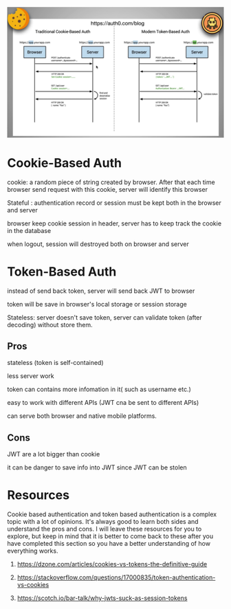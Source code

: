 <img src="Cookies vs Tokens.assets/Screen Shot 2021-09-13 at 6.43.35 PM.png" alt="Screen Shot 2021-09-13 at 6.43.35 PM" style="zoom:50%;" />

# Cookie-Based Auth

cookie: a random piece of string created by browser. After that each time browser send request with this cookie, server will identify this browser

Stateful : authentication record or session must be kept both in the browser and server

browser keep cookie session in header, server has to keep track the cookie in the database

when logout, session will destroyed both on browser and server

# Token-Based Auth

instead of send back token, server will send back JWT to browser

token will be save in browser's local storage or session storage

Stateless: server doesn't save token, server can validate token (after decoding) without store them. 

## Pros

stateless (token is self-contained)

 less server work

token can contains more infomation in it( such as username etc.)

easy to work with different APIs (JWT cna be sent to different APIs)

can serve both browser and native mobile platforms.

## Cons

JWT are a lot bigger than cookie

it can be danger to save info into JWT since JWT can be stolen

# Resources

Cookie based authentication and token based authentication is a complex topic with a lot of opinions. It's always good to learn both sides and understand the pros and cons. I will leave these resources for you to explore, but keep in mind that it is better to come back to these after you have completed this section so you have a better understanding of how everything works. 

1. https://dzone.com/articles/cookies-vs-tokens-the-definitive-guide

2. https://stackoverflow.com/questions/17000835/token-authentication-vs-cookies

3. https://scotch.io/bar-talk/why-jwts-suck-as-session-tokens